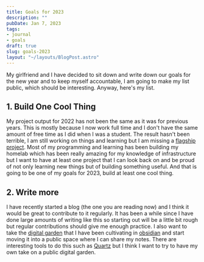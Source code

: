 ```yaml
---
title: Goals for 2023
description: ""
pubDate: Jan 7, 2023
tags:
- journal
- goals
draft: true
slug: goals-2023
layout: "~/layouts/BlogPost.astro"
---
```


My girlfriend and I have decided to sit down and write down our goals for the
new year and to keep myself accountable, I am going to make my list public,
which should be interesting. Anyway, here's my list.

## 1. Build One Cool Thing

My project output for 2022 has not been the same as it was for previous years.
This is mostly because I now work full time and I don't have the same amount of
free time as I did when I was a student. The result hasn't been terrible, I am
still working on things and learning but I am missing a [flagship project](/blog/flagship-projects).
Most of my programming and learning has been building my homelab which has been
really amazing for my knowledge of infrastructure but I want to have at least
one project that I can look back on and be proud of not only learning new things
but of building something useful.  And that is going to be one of my goals for
2023, build at least one cool thing.

## 2. Write more

I have recently started a blog (the one you are reading now) and I think it
would be great to contribute to it regularly. It has been a while since I have
done large amounts of writing like this so starting out will be a little bit
rough but regular contributions should give me enough practice. I also want to
take the [digital garden](https://maggieappleton.com/garden-history) that I have
been cultivating in [obsidian](https://obsidian.md/) and start moving it into a
public space where I can share my notes. There are interesting tools to do this
such as [Quartz](https://quartz.jzhao.xyz/) but I think I want to try to have my
own take on a public digital garden.
